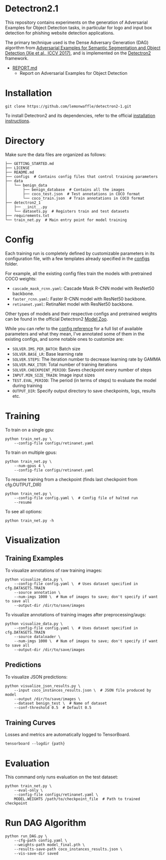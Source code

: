 # Detectron2.1
This repository contains experiments on the generation of Adversarial Examples for Object Detection tasks, in particular for logo and input box detection for phishing website detection applications.

The primary technique used is the Dense Adversary Generation (DAG) algorithm from [Adversarial Examples for Semantic Segmentation and Object Detection (Xie et al., ICCV 2017)](https://arxiv.org/abs/1703.08603), and is implemented on the [Detectron2](https://github.com/facebookresearch/detectron2) framework.


- [REPORT.md](REPORT.md)
    - Report on Adversarial Examples for Object Detection

# Installation
```
git clone https://github.com/lemonwaffle/detectron2-1.git
```
To install Detectron2 and its dependencies, refer to the official [installation instructions](https://github.com/facebookresearch/detectron2/blob/master/INSTALL.md).

# Directory
Make sure the data files are organized as follows:
```
├── GETTING_STARTED.md
├── LICENSE
├── README.md
├── configs  # Contains config files that control training parameters
├── data
│   └── benign_data
│       ├── benign_database  # Contains all the images
│       ├── coco_test.json  # Test annotations in COCO format
│       └── coco_train.json  # Train annotations in COCO format
├── detectron2_1
│   ├── __init__.py
│   └── datasets.py  # Registers train and test datasets
├── requirements.txt
└── train_net.py  # Main entry point for model training
```

# Config
Each training run is completely defined by customizable parameters in its configuration file, with a few templates already specified in the [configs](./configs) folder.

For example, all the existing config files train the models with pretrained COCO weights:
- `cascade_mask_rcnn.yaml`: Cascade Mask R-CNN model with ResNet50 backbone.
- `faster_rcnn.yaml`: Faster R-CNN model with ResNet50 backbone.
- `retinanet.yaml`: RetinaNet model with ResNet50 backbone.

Other types of models and their respective configs and pretrained weights can be found in the official Detectron2 [Model Zoo](https://github.com/facebookresearch/detectron2/blob/master/MODEL_ZOO.md).

While you can refer to the [config reference](https://detectron2.readthedocs.io/modules/config.html#config-references) for a full list of available parameters and what they mean, I've annotated some of them in the existing configs, and some notable ones to customize are:
- `SOLVER.IMS_PER_BATCH`: Batch size
- `SOLVER.BASE_LR`: Base learning rate
- `SOLVER.STEPS`: The iteration number to decrease learning rate by GAMMA
- `SOLVER.MAX_ITER`: Total number of training iterations
- `SOLVER.CHECKPOINT_PERIOD`: Saves checkpoint every number of steps
- `INPUT.MIN_SIZE_TRAIN`: Image input sizes
- `TEST.EVAL_PERIOD`: The period (in terms of steps) to evaluate the model during training
- `OUTPUT_DIR`: Specify output directory to save checkpoints, logs, results etc.

# Training
To train on a single gpu:
```
python train_net.py \
    --config-file configs/retinanet.yaml
```

To train on multiple gpus:
```
python train_net.py \
    --num-gpus 4 \
    --config-file configs/retinanet.yaml
```

To resume training from a checkpoint (finds last checkpoint from cfg.OUTPUT_DIR)
```
python train_net.py \
    --config-file config.yaml \  # Config file of halted run
    --resume
```

To see all options:
```
python train_net.py -h
```

# Visualization
## Training Examples
To visualize annotations of raw training images:
```
python visualize_data.py \
    --config-file config.yaml \  # Uses dataset specified in cfg.DATASETS.TRAIN
    --source annotation \
    --num-imgs 1000 \  # Num of images to save; don't specify if want to save all
    --output-dir /dir/to/save/images
```

To visualize annotations of training images after preprocessing/augs:
```
python visualize_data.py \
    --config-file config.yaml \  # Uses dataset specified in cfg.DATASETS.TRAIN
    --source dataloader \
    --num-imgs 1000 \  # Num of images to save; don't specify if want to save all
    --output-dir /dir/to/save/images
```

## Predictions
To visualize JSON predictions:
```
python visualize_json_results.py \
    --input coco_instances_results.json \  # JSON file produced by model
    --output /dir/to/save/images \
    --dataset benign_test \  # Name of dataset
    --conf-threshold 0.5  # Default 0.5
```

## Training Curves
Losses and metrics are automatically logged to TensorBoard.
```
tensorboard --logdir {path}
```

# Evaluation
This command only runs evaluation on the test dataset:
```
python train_net.py \
    --eval-only \
    --config-file configs/retinanet.yaml \
    MODEL.WEIGHTS /path/to/checkpoint_file  # Path to trained checkpoint
```

# Run DAG Algorithm
```
python run_DAG.py \
    --cfg-path config.yaml \
    --weights-path model_final.pth \
    --results-save-path coco_instances_results.json \
    --vis-save-dir saved
```
